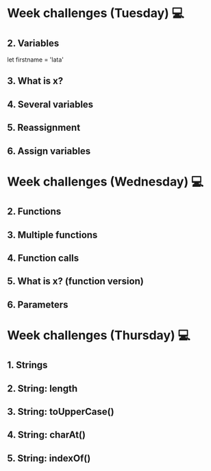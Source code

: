 # Week challenges (Tuesday) 💻

## 2. Variables

let firstname = 'lata'

## 3. What is x?

## 4. Several variables

## 5. Reassignment

## 6. Assign variables

# Week challenges (Wednesday) 💻

## 2. Functions

## 3. Multiple functions

## 4. Function calls

## 5. What is x? (function version)

## 6. Parameters

# Week challenges (Thursday) 💻

## 1. Strings

## 2. String: length 

## 3. String: toUpperCase()

## 4. String: charAt()

## 5. String: indexOf()
